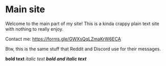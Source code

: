 # Main site
Welcome to the main part of my site! This is a kinda crappy plain text site with nothing to really enjoy.

Contact me: https://forms.gle/GWXsQqLZmaKrW6ECA 


Btw, this is the same stuff that Reddit and Discord use for their messages. 

**bold text** *italic text* ***bold and italic text***
